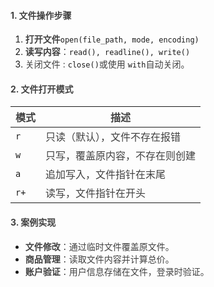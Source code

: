 #### <font style="color:rgb(64, 64, 64);">1. 文件操作步骤</font>
1. **<font style="color:rgb(64, 64, 64);">打开文件</font>**`open(file_path, mode, encoding)`
2. **<font style="color:rgb(64, 64, 64);">读写内容</font>**<font style="color:rgb(64, 64, 64);">：</font>`read(), readline(), write()`
3. <font style="color:rgb(64, 64, 64);">关闭文件 :   </font>`close()`<font style="color:rgb(64, 64, 64);">或使用 </font>**<font style="color:rgb(64, 64, 64);"> </font>**`with`<font style="color:rgb(64, 64, 64);">自动关闭。</font>

#### <font style="color:rgb(64, 64, 64);">2. 文件打开模式</font>
| **<font style="color:rgb(64, 64, 64);">模式</font>** | **<font style="color:rgb(64, 64, 64);">描述</font>**         |
| ---------------------------------------------------- | ------------------------------------------------------------ |
| `r`                                                  | <font style="color:rgb(64, 64, 64);">只读（默认），文件不存在报错</font> |
| `w`                                                  | <font style="color:rgb(64, 64, 64);">只写，覆盖原内容，不存在则创建</font> |
| `a`                                                  | <font style="color:rgb(64, 64, 64);">追加写入，文件指针在末尾</font> |
| `r+`                                                 | <font style="color:rgb(64, 64, 64);">读写，文件指针在开头</font> |


#### <font style="color:rgb(64, 64, 64);">3. 案例实现</font>
+ **<font style="color:rgb(64, 64, 64);">文件修改</font>**<font style="color:rgb(64, 64, 64);">：通过临时文件覆盖原文件。</font>
+ **<font style="color:rgb(64, 64, 64);">商品管理</font>**<font style="color:rgb(64, 64, 64);">：读取文件内容并计算总价。</font>
+ **<font style="color:rgb(64, 64, 64);">账户验证</font>**<font style="color:rgb(64, 64, 64);">：用户信息存储在文件，登录时验证。</font>

  

